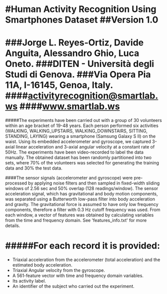 #Human Activity Recognition Using Smartphones Dataset
##Version 1.0
==================================================================
###Jorge L. Reyes-Ortiz, Davide Anguita, Alessandro Ghio, Luca Oneto.
###DITEN - Università degli Studi di Genova.
###Via Opera Pia 11A, I-16145, Genoa, Italy.
####activityrecognition@smartlab.ws
####www.smartlab.ws
==================================================================

#####The experiments have been carried out with a group of 30 volunteers within an age bracket of 19-48 years.
Each person performed six activities (WALKING, WALKING_UPSTAIRS, WALKING_DOWNSTAIRS, SITTING, STANDING, LAYING) wearing a smartphone 
(Samsung Galaxy S II) on the waist. Using its embedded accelerometer and gyroscope, we captured 3-axial linear acceleration and 3-axial angular velocity 
at a constant rate of 50Hz. The experiments have been video-recorded to label the data manually. The obtained dataset has been randomly 
partitioned into two sets, where 70% of the volunteers was selected for generating the training data and 30% the test data. 

####The sensor signals (accelerometer and gyroscope) were pre-processed by applying noise filters and then sampled in fixed-width sliding windows 
of 2.56 sec and 50% overlap (128 readings/window). The sensor acceleration signal, which has gravitational and body motion components, 
was separated using a Butterworth low-pass filter into body acceleration and gravity. The gravitational force is assumed to have only low 
frequency components, therefore a filter with 0.3 Hz cutoff frequency was used. From each window, a vector of features was obtained by 
calculating variables from the time and frequency domain. See 'features_info.txt' for more details. 

#####For each record it is provided:
======================================

* Triaxial acceleration from the accelerometer (total acceleration) and the estimated body acceleration.
* Triaxial Angular velocity from the gyroscope. 
* A 561-feature vector with time and frequency domain variables. 
* Its activity label. 
* An identifier of the subject who carried out the experiment.
